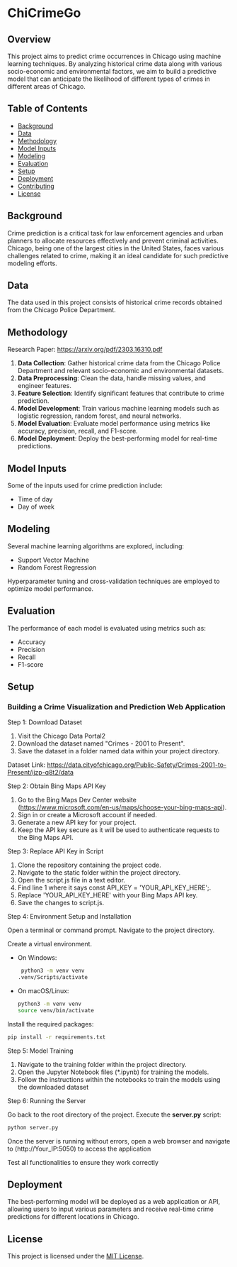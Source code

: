 # ChiCrimeGo

## Overview
This project aims to predict crime occurrences in Chicago using machine learning techniques. By analyzing historical crime data along with various socio-economic and environmental factors, we aim to build a predictive model that can anticipate the likelihood of different types of crimes in different areas of Chicago.

## Table of Contents
- [Background](#background)
- [Data](#data)
- [Methodology](#methodology)
- [Model Inputs](#modelinputs)
- [Modeling](#modeling)
- [Evaluation](#evaluation)
- [Setup](#setup)
- [Deployment](#deployment)
- [Contributing](#contributing)
- [License](#license)

## Background
Crime prediction is a critical task for law enforcement agencies and urban planners to allocate resources effectively and prevent criminal activities. Chicago, being one of the largest cities in the United States, faces various challenges related to crime, making it an ideal candidate for such predictive modeling efforts.

## Data
The data used in this project consists of historical crime records obtained from the Chicago Police Department. 

## Methodology

Research Paper: https://arxiv.org/pdf/2303.16310.pdf

1. **Data Collection**: Gather historical crime data from the Chicago Police Department and relevant socio-economic and environmental datasets.
2. **Data Preprocessing**: Clean the data, handle missing values, and engineer features.
3. **Feature Selection**: Identify significant features that contribute to crime prediction.
4. **Model Development**: Train various machine learning models such as logistic regression, random forest, and neural networks.
5. **Model Evaluation**: Evaluate model performance using metrics like accuracy, precision, recall, and F1-score.
6. **Model Deployment**: Deploy the best-performing model for real-time predictions.

## Model Inputs
Some of the inputs used for crime prediction include:
- Time of day
- Day of week

## Modeling
Several machine learning algorithms are explored, including:
- Support Vector Machine
- Random Forest Regression

Hyperparameter tuning and cross-validation techniques are employed to optimize model performance.

## Evaluation
The performance of each model is evaluated using metrics such as:
- Accuracy
- Precision
- Recall
- F1-score

## Setup

### Building a Crime Visualization and Prediction Web Application

Step 1: Download Dataset

1) Visit the Chicago Data Portal2
2) Download the dataset named "Crimes - 2001 to Present".
3) Save the dataset in a folder named data within your project directory.

Dataset Link: https://data.cityofchicago.org/Public-Safety/Crimes-2001-to-Present/ijzp-q8t2/data

Step 2: Obtain Bing Maps API Key

1) Go to the Bing Maps Dev Center website (https://www.microsoft.com/en-us/maps/choose-your-bing-maps-api).
2) Sign in or create a Microsoft account if needed.
3) Generate a new API key for your project.
4) Keep the API key secure as it will be used to authenticate requests to the Bing Maps API.

Step 3: Replace API Key in Script

1) Clone the repository containing the project code.
2) Navigate to the static folder within the project directory.
3) Open the script.js file in a text editor.
4) Find line 1 where it says const API_KEY = 'YOUR_API_KEY_HERE';.
5) Replace 'YOUR_API_KEY_HERE' with your Bing Maps API key.
6) Save the changes to script.js.

Step 4: Environment Setup and Installation

Open a terminal or command prompt.
Navigate to the project directory.

Create a virtual environment. 
  * On Windows:
       ```bash
        python3 -m venv venv
       .venv/Scripts/activate
    ```
  * On macOS/Linux:
    ```bash
    python3 -m venv venv
    source venv/bin/activate
    ```
Install the required packages:
```bash
pip install -r requirements.txt
```
Step 5: Model Training

1) Navigate to the training folder within the project directory.
2) Open the Jupyter Notebook files (*.ipynb) for training the models.
3) Follow the instructions within the notebooks to train the models using the downloaded dataset


Step 6: Running the Server

Go back to the root directory of the project.
Execute the **server.py** script:
```bash
python server.py
```

Once the server is running without errors, open a web browser and navigate to (http://Your_IP:5050) to access the application

Test all functionalities to ensure they work correctly



## Deployment
The best-performing model will be deployed as a web application or API, allowing users to input various parameters and receive real-time crime predictions for different locations in Chicago.

## License
This project is licensed under the [MIT License](LICENSE).
